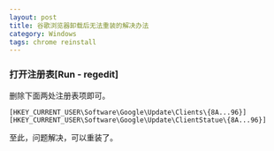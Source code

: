 ```yaml
---
layout: post
title: 谷歌浏览器卸载后无法重装的解决办法
category: Windows
tags: chrome reinstall
---
```

### 打开注册表[Run - regedit]
删除下面两处注册表项即可。


```registry
[HKEY_CURRENT_USER\Software\Google\Update\Clients\{8A...96}]
[HKEY_CURRENT_USER\Software\Google\Update\ClientStatue\{8A...96}]
```

至此，问题解决，可以重装了。
